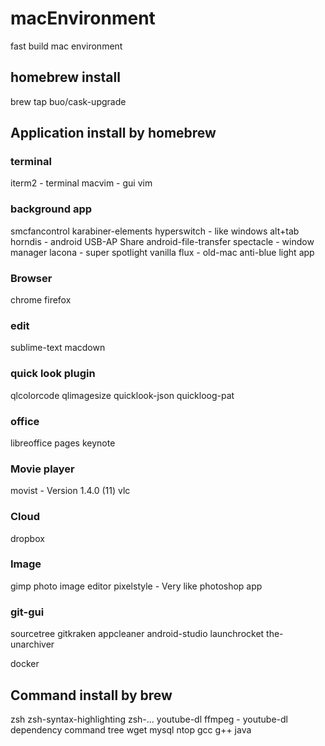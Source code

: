 # macEnvironment
fast build mac environment

## homebrew install
brew tap buo/cask-upgrade

## Application install by homebrew

### terminal
iterm2 - terminal
macvim - gui vim

### background app
smcfancontrol
karabiner-elements
hyperswitch - like windows alt+tab
horndis - android USB-AP Share
android-file-transfer
spectacle - window manager
lacona - super spotlight
vanilla
flux - old-mac anti-blue light app
### Browser
chrome
firefox

### edit
sublime-text
macdown

### quick look plugin
qlcolorcode
qlimagesize
quicklook-json
quickloog-pat

### office
libreoffice
pages
keynote

### Movie player
movist - Version 1.4.0 (11)
vlc

### Cloud
dropbox

### Image
gimp
photo image editor pixelstyle - Very like photoshop app

### git-gui
sourcetree
gitkraken
appcleaner
android-studio
launchrocket
the-unarchiver

docker

## Command install by brew
zsh
zsh-syntax-highlighting
zsh-...
youtube-dl
ffmpeg - youtube-dl dependency command
tree
wget
mysql
ntop
gcc
g++
java




